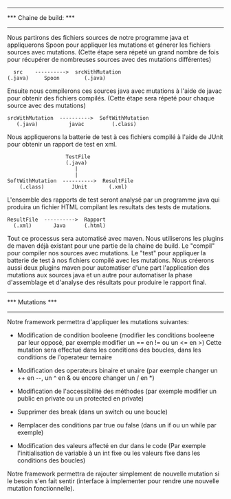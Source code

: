 ************************
*** Chaine de build: ***
************************

Nous partirons des fichiers sources de notre programme java et appliquerons Spoon pour appliquer les mutations et génerer les fichiers sources avec mutations. (Cette étape sera répeté un grand nombre de fois pour récupérer de nombreuses sources avec des mutations différentes)

	  src    ---------->  srcWithMutation
	(.java)     Spoon        (.java)

Ensuite nous compilerons ces sources java avec mutations à l'aide de javac pour obtenir des fichiers compilés. (Cette étape sera répeté pour chaque source avec des mutations)

	srcWithMutation  ---------->  SoftWithMutation
	   (.java)          javac         (.class)

Nous appliquerons la batterie de test à ces fichiers compilé à l'aide de JUnit pour obtenir un rapport de test en xml.

	                   TestFile
	                   (.java)
	                      |
	                      |
	SoftWithMutation  ---------->  ResultFile
	    (.class)         JUnit       (.xml)

L'ensemble des rapports de test seront analysé par un programme java qui produira un fichier HTML compilant les resultats des tests de mutations.

	ResultFile  ---------->  Rapport
	  (.xml)       Java      (.html)

Tout ce processus sera automatisé avec maven.
Nous utiliserons les plugins de maven déjà existant pour une partie de la chaine de build. Le "compil" pour compiler nos sources avec mutations. Le "test" pour appliquer la batterie de test à nos fichiers compilé avec les mutations.
Nous créerons aussi deux plugins maven pour automatiser d'une part l'application des mutations aux sources java et un autre pour automatiser la phase d'assemblage et d'analyse des résultats pour produire le rapport final.



*****************
*** Mutations ***
*****************

Notre framework permettra d'appliquer les mutations suivantes:

- Modification de condition booleene (modifier les conditions booleene par leur opposé, par exemple modifier un == en != ou un <= en >)
	Cette mutation sera effectué dans les conditions des boucles, dans les conditions de l'operateur ternaire 

- Modification des operateurs binaire et unaire (par exemple changer un ++ en --, un ^ en & ou encore changer un / en *)

- Modification de l'accessibilité des méthodes (par exemple modifier un public en private ou un protected en private)

- Supprimer des break (dans un switch ou une boucle)

- Remplacer des conditions par true ou false (dans un if ou un while par exemple)

- Modification des valeurs affecté en dur dans le code (Par exemple l'initialisation de variable à un int fixe ou les valeurs fixe dans les conditions des boucles)

Notre framework permettra de rajouter simplement de nouvelle mutation si le besoin s'en fait sentir (interface à implementer pour rendre une nouvelle mutation fonctionnelle).


